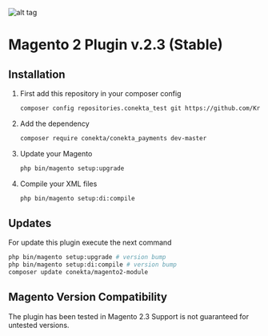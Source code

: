 ![alt tag](https://raw.github.com/conekta/conekta-magento/master/readme_files/cover.png)

Magento 2 Plugin v.2.3 (Stable)
========================

Installation
-----------

1. First add this repository in your composer config

    ```bash
    composer config repositories.conekta_test git https://github.com/KrishnaRamos/Magento_Test.git
    ```
2. Add the dependency

    ```bash
    composer require conekta/conekta_payments dev-master
    ```
3. Update your Magento

    ```bash
    php bin/magento setup:upgrade
    ```
4. Compile your XML files

    ```bash
    php bin/magento setup:di:compile
    ```
    
Updates
-----------

For update this plugin execute the next command

```bash
php bin/magento setup:upgrade # version bump
php bin/magento setup:di:compile # version bump
composer update conekta/magento2-module
```

Magento Version Compatibility
-----------------------------
The plugin has been tested in Magento 2.3 Support is not guaranteed for untested versions.
